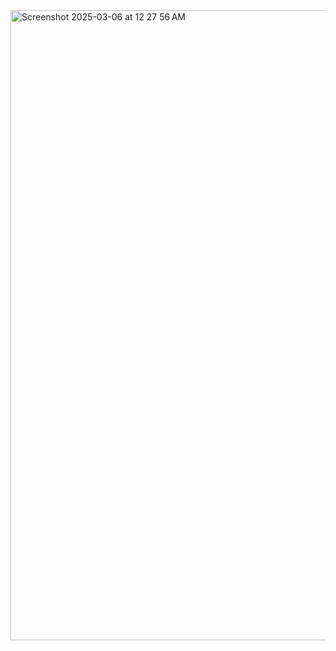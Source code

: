 <img width="1008" alt="Screenshot 2025-03-06 at 12 27 56 AM" src="https://github.com/user-attachments/assets/bf6af68b-2dc4-4726-97f1-c892af317e56" />
